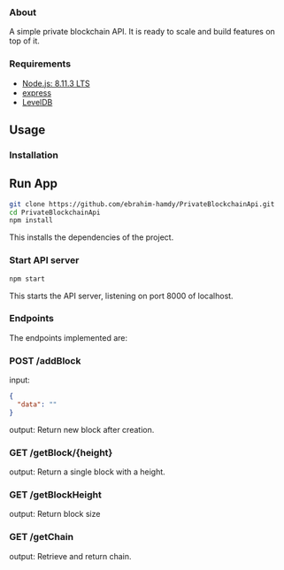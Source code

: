 ### About
A simple private blockchain API. It is ready to scale and build features on top of it.

### Requirements
* [Node.js: 8.11.3 LTS](https://nodejs.org)
* [express](https://www.express.com)
* [LevelDB](http://expressjs.com)

## Usage

### Installation

## Run App

```sh
git clone https://github.com/ebrahim-hamdy/PrivateBlockchainApi.git
cd PrivateBlockchainApi
npm install
```

This installs the dependencies of the project.

### Start API server
```sh
npm start
```
This starts the API server, listening on port 8000 of localhost.

### Endpoints

The endpoints implemented are:

### POST /addBlock

input:
```json
{
  "data": ""
}
```
output: Return new block after creation.

### GET /getBlock/{height}

output: Return a single block with a height.

### GET /getBlockHeight

output: Return block size

### GET /getChain

output: Retrieve and return chain.
